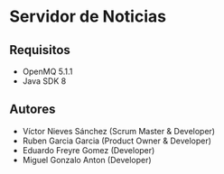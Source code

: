 # Servidor de Noticias

## Requisitos
- OpenMQ 5.1.1
- Java SDK 8

## Autores
- Víctor Nieves Sánchez (Scrum Master & Developer)
- Ruben Garcia Garcia (Product Owner & Developer)
- Eduardo Freyre Gomez (Developer)
- Miguel Gonzalo Anton (Developer)
